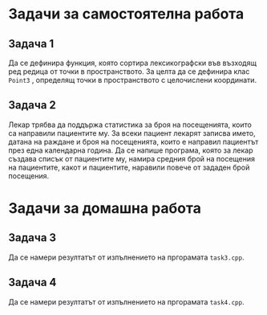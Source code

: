 # Задачи за самостоятелна работа
## Задача 1
Да се дефинира функция, която сортира лексикографски във възходящ ред редица от точки в пространството. 
За целта да се дефинира клас `Point3` , определящ точки в пространството с целочислени координати.

## Задача 2
Лекар трябва да поддържа статистика за броя на посещенията, които са направили пациентите му.
За всеки пациент лекарят записва името, датана на раждане и броя на посещенията, които е направил пациентът през една календарна година.
Да се напише програма, която за лекар създава списък от пациентите му, намира средния брой на посещения на пациентите, какот и пациентите,
наравили повече от зададен брой посещения.

# Задачи за домашна работа
## Задача 3 
Да се намери резултатът от изпълнението на пргорамата `task3.cpp`.

## Задача 4
Да се намери резултатът от изпълнението на пргорамата `task4.cpp`.
